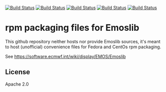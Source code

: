 [![Build Status](https://simc.arpae.it/moncic-ci/libemos-rpm/centos7.png)](https://simc.arpae.it/moncic-ci/libemos-rpm/)
[![Build Status](https://simc.arpae.it/moncic-ci/libemos-rpm/centos8.png)](https://simc.arpae.it/moncic-ci/libemos-rpm/)
[![Build Status](https://simc.arpae.it/moncic-ci/libemos-rpm/fedora32.png)](https://simc.arpae.it/moncic-ci/libemos-rpm/)
[![Build Status](https://simc.arpae.it/moncic-ci/libemos-rpm/fedora34.png)](https://simc.arpae.it/moncic-ci/libemos-rpm/)
[![Build Status](https://copr.fedorainfracloud.org/coprs/simc/stable/package/libemos/status_image/last_build.png)](https://copr.fedorainfracloud.org/coprs/simc/stable/package/libemos/)

# rpm packaging files for Emoslib

This github repository neither hosts nor provide Emoslib sources, it's meant to
host (unofficial) convenience files for Fedora and CentOs rpm packaging.

See https://software.ecmwf.int/wiki/display/EMOS/Emoslib

## License

Apache 2.0
